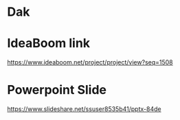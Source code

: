 # Dak

# IdeaBoom link
https://www.ideaboom.net/project/project/view?seq=1508

# Powerpoint Slide
https://www.slideshare.net/ssuser8535b41/pptx-84de
